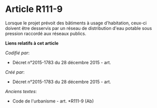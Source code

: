 # Article R111-9

Lorsque le projet prévoit des bâtiments à usage d'habitation, ceux-ci doivent être desservis par un réseau de distribution
d'eau potable sous pression raccordé aux réseaux publics.

**Liens relatifs à cet article**

_Codifié par_:

  - Décret n°2015-1783 du 28 décembre 2015 - art.

_Créé par_:

  - Décret n°2015-1783 du 28 décembre 2015 - art.

_Anciens textes_:

  - Code de l'urbanisme - art. *R111-9 (Ab)
